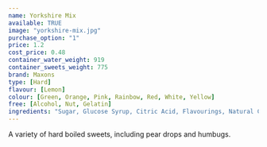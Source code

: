 ```yaml
---
name: Yorkshire Mix
available: TRUE
image: "yorkshire-mix.jpg"
purchase_option: "1"
price: 1.2
cost_price: 0.48
container_water_weight: 919
container_sweets_weight: 775
brand: Maxons
type: [Hard]
flavour: [Lemon]
colour: [Green, Orange, Pink, Rainbow, Red, White, Yellow]
free: [Alcohol, Nut, Gelatin]
ingredients: "Sugar, Glucose Syrup, Citric Acid, Flavourings, Natural Colours"
---
```

A variety of hard boiled sweets, including pear drops and humbugs.
